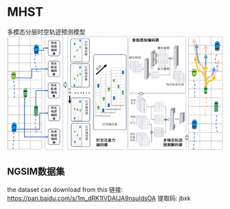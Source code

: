 # MHST
多模态分层时空轨迹预测模型
![img.png](pic/img.png)
## NGSIM数据集
the dataset can download from this
链接: https://pan.baidu.com/s/1m_dRK1IVDAIJA9nsuIdsOA 提取码: jbxk

